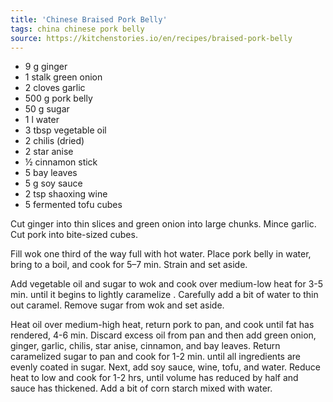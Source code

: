 ```yaml
---
title: 'Chinese Braised Pork Belly'
tags: china chinese pork belly
source: https://kitchenstories.io/en/recipes/braised-pork-belly
---
```


- 9 g ginger
- 1 stalk green onion
- 2 cloves garlic
- 500 g pork belly
- 50 g sugar
- 1 l water
- 3 tbsp vegetable oil
- 2 chilis (dried)
- 2 star anise
- ½ cinnamon stick
- 5 bay leaves
- 5 g soy sauce
- 2 tsp shaoxing wine
- 5 fermented tofu cubes

Cut ginger into thin slices and green onion into large chunks. Mince garlic. Cut pork into bite-sized cubes.

Fill wok one third of the way full with hot water. Place pork belly in water, bring to a boil, and cook for 5–7 min. Strain and set aside.

Add vegetable oil and sugar to wok and cook over medium-low heat for 3-5 min. until it begins to lightly caramelize . Carefully add a bit of water to thin out caramel. Remove sugar from wok and set aside.

Heat oil over medium-high heat, return pork to pan, and cook until fat has rendered, 4-6 min. Discard excess oil from pan and then add green onion, ginger, garlic, chilis, star anise, cinnamon, and bay leaves. Return caramelized sugar to pan and cook for 1-2 min. until all ingredients are evenly coated in sugar. Next, add soy sauce, wine, tofu, and water. Reduce heat to low and cook for 1-2 hrs, until volume has reduced by half and sauce has thickened. Add a bit of corn starch mixed with water.
